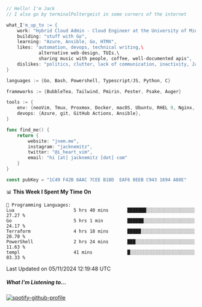 ```go
// Hello! I'm Jack
// I also go by terminalPoltergeist in some corners of the internet

what_I'm_up_to := {
    work: "Hybrid Cloud Admin - Cloud Engineer at the University of Minnesota",
    building: "stuff with Go",
    learning: "Azure, Ansible, Go, HTMX",
    likes: "automation, devops, technical writing,\
            alternative web-design, TUIs,\
            sharing music with people, coffee, well-documented apis",
    dislikes: "politics, clutter, lack of communication, inactivity, Java",
}

languages := {Go, Bash, Powershell, Typescript/JS, Python, C}

frameworks := {BubbleTea, Tailwind, Pmirin, Pester, Psake, Auger}

tools := {
    env: {neoVim, Tmux, Proxmox, Docker, macOS, Ubuntu, RHEL 9, Nginx, DigitalOcean, Cloudflare},
    devops: {Azure, git, GitHub Actions, Ansible},
}

func find_me() {
    return {
        website: "jnem.me",
        instagram: "jacknemitz",
        twitter: "@i_heart_vim",
        email: "hi [at] jacknemitz [dot] com"
    }
}

const pubKey = "1C49 F42B 6AAC 7CEE B18D  EAF6 0EEB C943 1694 A88E"
```

<!--START_SECTION:waka-->
📊 **This Week I Spent My Time On** 

```text
💬 Programming Languages: 
Lua                      5 hrs 40 mins       ███████░░░░░░░░░░░░░░░░░░   27.27 % 
Go                       5 hrs 1 min         ██████░░░░░░░░░░░░░░░░░░░   24.17 % 
Terraform                4 hrs 18 mins       █████░░░░░░░░░░░░░░░░░░░░   20.70 % 
PowerShell               2 hrs 24 mins       ███░░░░░░░░░░░░░░░░░░░░░░   11.63 % 
templ                    41 mins             █░░░░░░░░░░░░░░░░░░░░░░░░   03.33 % 
```


 Last Updated on 05/11/2024 12:19:48 UTC
<!--END_SECTION:waka-->

##### What I'm Listening to...

[![spotify-github-profile](https://jnem.me/listening-item?maxAge=2592000)](https://jnem.me/listening)
